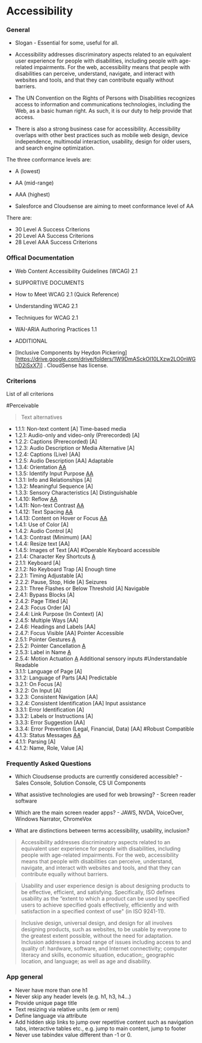 # Accessibility

### General<a name="General"></a>
* Slogan - Essential for some, useful for all.
* Accessibility addresses discriminatory aspects related to an equivalent user experience for people with disabilities, including people with age-related impairments. For the web, accessibility means that people with disabilities can perceive, understand, navigate, and interact with websites and tools, and that they can contribute equally without barriers.

* The UN Convention on the Rights of Persons with Disabilities recognizes access to information and communications technologies, including the Web, as a basic human right. As such, it is our duty to help provide that access.

* There is also a strong business case for accessibility. Accessibility overlaps with other best practices such as mobile web design, device independence, multimodal interaction, usability, design for older users, and search engine optimization.

The three conformance levels are:
* A (lowest)
* AA (mid-range)
* AAA (highest)


* Salesforce and Cloudsense are aiming to meet conformance level of AA

There are:
* 30 Level A Success Criterions
* 20 Level AA Success Criterions
* 28 Level AAA Success Criterions

### Offical Documentation<a name="Offical Documentation">
* Web Content Accessibility Guidelines (WCAG) 2.1

* SUPPORTIVE DOCUMENTS
* How to Meet WCAG 2.1 (Quick Reference)
* Understanding WCAG 2.1
* Techniques for WCAG 2.1
* WAI-ARIA Authoring Practices 1.1

* ADDITIONAL
* [Inclusive Components by Heydon Pickering][https://drive.google.com/drive/folders/1W9DmASckOI10LXzw2LO0nWGhD2iSxX7j] . CloudSense has license.

### Criterions<a name="Criterions"></a>
List of all criterions

#Perceivable
> Text alternatives
* 1.1.1: Non-text content [A]
Time-based media
* 1.2.1: Audio-only and video-only (Prerecorded) [A]
* 1.2.2: Captions (Prerecorded) [A]
* 1.2.3: Audio Description or Media Alternative [A]
* 1.2.4: Captions (Live) [AA]
* 1.2.5: Audio Description [AA]
Adaptable
* 1.3.4: Orientation [AA](2.1)
* 1.3.5: Identify Input Purpose [AA](2.1)
* 1.3.1: Info and Relationships [A]
* 1.3.2: Meaningful Sequence [A]
* 1.3.3: Sensory Characteristics [A]
Distinguishable
* 1.4.10: Reflow [AA](2.1)
* 1.4.11: Non-text Contrast [AA](2.1)
* 1.4.12: Text Spacing [AA](2.1)
* 1.4.13: Content on Hover or Focus [AA](2.1)
* 1.4.1: Use of Color [A]
* 1.4.2: Audio Control [A]
* 1.4.3: Contrast (Minimum) [AA]
* 1.4.4: Resize text [AA]
* 1.4.5: Images of Text [AA]
#Operable
Keyboard accessible
* 2.1.4: Character Key Shortcuts [A](2.1)
* 2.1.1: Keyboard [A]
* 2.1.2: No Keyboard Trap [A]
Enough time
* 2.2.1: Timing Adjustable [A]
* 2.2.2: Pause, Stop, Hide [A]
Seizures
* 2.3.1: Three Flashes or Below Threshold [A]
Navigable
* 2.4.1: Bypass Blocks [A]
* 2.4.2: Page Titled [A]
* 2.4.3: Focus Order [A]
* 2.4.4: Link Purpose (In Context) [A]
* 2.4.5: Multiple Ways [AA]
* 2.4.6: Headings and Labels [AA]
* 2.4.7: Focus Visible [AA]
Pointer Accessible
* 2.5.1: Pointer Gestures [A](2.1)
* 2.5.2: Pointer Cancellation [A](2.1)
* 2.5.3: Label in Name [A](2.1)
* 2.5.4: Motion Actuation [A](2.1)
Additional sensory inputs
#Understandable
Readable
* 3.1.1: Language of Page [A]
* 3.1.2: Language of Parts [AA]
Predictable
* 3.2.1: On Focus [A]
* 3.2.2: On Input [A]
* 3.2.3: Consistent Navigation [AA]
* 3.2.4: Consistent Identification [AA]
Input assistance
* 3.3.1: Error Identification [A]
* 3.3.2: Labels or Instructions [A]
* 3.3.3: Error Suggestion [AA]
* 3.3.4: Error Prevention (Legal, Financial, Data) [AA]
#Robust
Compatible
* 4.1.3: Status Messages [AA](2.1)
* 4.1.1: Parsing [A]
* 4.1.2: Name, Role, Value [A]



### Frequently Asked Questions<a name="FAQ"></a>
* Which Cloudsense products are currently considered accessible? - Sales Console, Solution Console, CS UI Components

* What assistive technologies are used for web browsing? - Screen reader software

* Which are the main screen reader apps? - JAWS, NVDA, VoiceOver, Windows Narrator, ChromeVox

* What are distinctions between terms accessibility, usability, inclusion?

> Accessibility addresses discriminatory aspects related to an equivalent user experience for people with disabilities, including people with age-related impairments. For the web, accessibility means that people with disabilities can perceive, understand, navigate, and interact with websites and tools, and that they can contribute equally without barriers.

> Usability and user experience design is about designing products to be effective, efficient, and satisfying. Specifically, ISO defines usability as the “extent to which a product can be used by specified users to achieve specified goals effectively, efficiently and with satisfaction in a specified context of use" (in ISO 9241-11).

> Inclusive design, universal design, and design for all involves designing products, such as websites, to be usable by everyone to the greatest extent possible, without the need for adaptation. Inclusion addresses a broad range of issues including access to and quality of: hardware, software, and Internet connectivity; computer literacy and skills, economic situation, education;, geographic location, and language; as well as age and disability.

### App general<a name="App General"></a>
-	Never have more than one h1
-	Never skip any header levels (e.g. h1, h3, h4...)
-	Provide unique page title
-	Text resizing via relative units (em or rem)
-	Define language via attribute
-	Add hidden skip links to jump over repetitive content such as navigation tabs, interactive tables etc., e.g. jump to main content, jump to footer
-   Never use tabindex value different than -1 or 0.